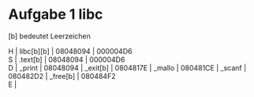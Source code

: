 # Aufgabe 1 libc

[b] bedeutet Leerzeichen

H | libc[b][b] | 08048094 | 000004D6   
S | .text[b] | 08048094 | 000004D6   
D | _print | 08048094 | _exit[b] | 0804817E | _mallo | 080481CE | _scanf | 080482D2 | _free[b] | 080484F2   
E |   
